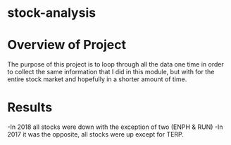 # stock-analysis

# Overview of Project
The purpose of this project is to loop through all the data one time in order to collect the same information that I did in this module, but with for the entire stock market and hopefully in a shorter amount of time.

# Results
-In 2018 all stocks were down with the exception of two (ENPH & RUN)
-In 2017 it was the opposite, all stocks were up except for TERP.
